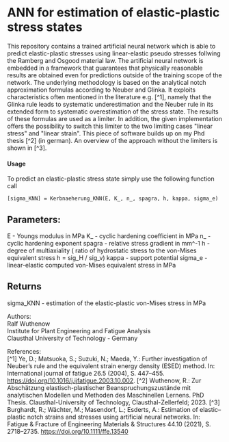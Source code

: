 # ANN for estimation of elastic-plastic stress states

This repository contains a trained artificial neural network which is able to predict elastic-plastic stresses using linear-elastic pseudo stresses follwing the Ramberg and Osgood material law.
The artificial neural network is embedded in a framework that guarantees that physically reasonable results are obtained even for predictions outside of the training scope of the network. 
The underlying methodology is based on the analytical notch approximation formulas according to Neuber and Glinka. It exploits characteristics often mentioned in the literature e.g. [^1], namely that the Glinka rule leads to systematic underestimation and the Neuber rule in its extended form to systematic overestimation of the stress state. The results of these formulas are used as a limiter. In addition, the given implementation offers the possibility to switch this limiter to the two limiting cases "linear stress" and "linear strain".
This piece of software builds up on my Phd thesis [^2] (in german). An overview of the approach without the limiters is shown in [^3]. 

#### Usage
To predict an elastic-plastic stress state simply use the following function call

```
[sigma_KNN] = Kerbnaeherung_KNN(E, K_, n_, spagra, h, kappa, sigma_e)
```

## Parameters: 
E - Youngs modulus in MPa
K_ - cyclic hardening coefficient in MPa
n_ - cyclic hardening exponent
spagra - relative stress gradient in mm^-1
h - degree of multiaxiality ( ratio of hydrostatic stress to the von-Mises equivalent stress h = sig_H / sig_v)
kappa - support potential 
sigma_e - linear-elastic computed von-Mises equivalent stress in MPa

## Returns
sigma_KNN - estimation of the elastic-plastic von-Mises stress in MPa



Authors:  
Ralf Wuthenow  
Institute for Plant Engineering and Fatigue Analysis  
Clausthal University of Technology - Germany  

References:  
[^1]   Ye, D.; Matsuoka, S.; Suzuki, N.; Maeda, Y.: Further investigation of Neuber’s rule and the equivalent strain energy density (ESED) method. In: International journal of fatigue 26.5 (2004), S. 447–455. https://doi.org/10.1016/j.ijfatigue.2003.10.002.
[^2]   Wuthenow, R.: Zur Abschätzung elastisch-plastischer Beanspruchungszustände mit analytischen Modellen und Methoden des Maschinellen Lernens. PhD Thesis. Clausthal-University of Technology, Clausthal-Zellerfeld; 2023. 
[^3]   Burghardt, R.; Wächter, M.; Masendorf, L.; Esderts, A.: Estimation of elastic–plastic notch strains and stresses using artificial neural networks. In: Fatigue & Fracture of Engineering Materials & Structures 44.10 (2021), S. 2718–2735. https://doi.org/10.1111/ffe.13540
 
